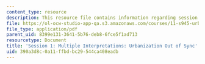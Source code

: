 ```yaml
---
content_type: resource
description: This resource file contains information regarding session 1.
file: https://ol-ocw-studio-app-qa.s3.amazonaws.com/courses/11-s945-urbanizing-china-a-reflective-dialogue-fall-2013/390a3d8c0a11ffbdbc29544ca408eadb_MIT11_S945F13_Session1.pdf
file_type: application/pdf
parent_uid: 8399e131-3641-5b76-deb8-6fce5f1ad713
resourcetype: Document
title: 'Session 1: Multiple Interpretations: Urbanization Out of Sync'
uid: 390a3d8c-0a11-ffbd-bc29-544ca408eadb
---
```

